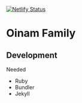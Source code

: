 [![Netlify Status](https://api.netlify.com/api/v1/badges/603735b7-b6f0-437f-b6cb-9af33dd1b7b9/deploy-status)](https://app.netlify.com/sites/oinam-family/deploys)

# Oinam Family


## Development

Needed

* Ruby
* Bundler
* Jekyll